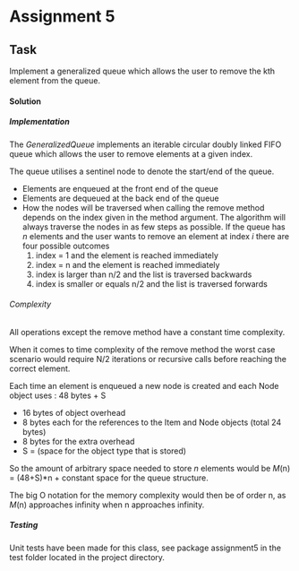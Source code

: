 # Assignment 5

## Task
Implement a generalized queue which allows the user to remove the kth element from the
queue.
#### Solution

##### Implementation
The *GeneralizedQueue* implements an iterable circular doubly linked FIFO
queue which allows the user to remove elements at a given index.

The queue utilises a sentinel node to denote the start/end of the queue.
- Elements are enqueued at the front end of the queue
- Elements are dequeued at the back end of the queue
- How the nodes will be traversed when calling the remove method
  depends on the index given in the method argument. 
  The algorithm will always traverse the nodes in as few steps as 
  possible. 
  If the queue has *n* elements and the user wants to remove an
  element at index *i* there are four possible outcomes
    1. index = 1 and the element is reached immediately
    2. index = n and the element is reached immediately
    3. index is larger than n/2 and the list is traversed backwards
    4. index is smaller or equals n/2 and the list is traversed forwards

###### Complexity
All operations except the remove method have a constant time complexity.

When it comes to time complexity of the remove method 
the worst case scenario would require N/2 iterations or recursive calls
before reaching the correct element.

Each time an element is enqueued a new node is created
and each Node object uses :
 48 bytes + S 
- 16 bytes of object overhead
- 8 bytes each for the references to the Item and Node objects (total 24 bytes)
- 8 bytes for the extra overhead
- S = (space for the object type that is stored)

So the amount of arbitrary space needed to store *n* elements would be 
*M*(n) = (48+S)*n + constant space for the queue structure.

The big O notation for the memory complexity would then be of order n,
as *M*(n) approaches infinity when n approaches infinity.

##### Testing
Unit tests have been made for this class, see package assignment5 in the test folder located in 
the project directory.
